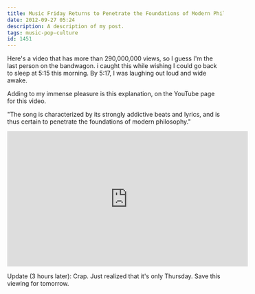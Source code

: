 ```yaml
---
title: Music Friday Returns to Penetrate the Foundations of Modern Philosophy
date: 2012-09-27 05:24
description: A description of my post.
tags: music-pop-culture
id: 1451
---
```

Here's a video that has more than 290,000,000 views, so I guess I'm the last person on the bandwagon.  i caught this while wishing I could go back to sleep at 5:15 this morning.  By 5:17, I was laughing out loud and wide awake.  

Adding to my immense pleasure is this explanation, on the YouTube page for this video.

"The song is characterized by its strongly addictive beats and lyrics, and is thus certain to penetrate the foundations of modern philosophy."
<span class="spanEndPreview">&nbsp;</span>

<iframe width="560" height="315" src="http://www.youtube.com/embed/9bZkp7q19f0" frameborder="0" allowfullscreen></iframe>


Update (3 hours later):  Crap.  Just realized that it's only Thursday.  Save this viewing for tomorrow.